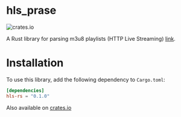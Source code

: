 # hls_prase

![crates.io](https://img.shields.io/crates/v/hls_parse?style=plastic)

A Rust library for parsing m3u8 playlists (HTTP Live Streaming) [link](https://tools.ietf.org/html/draft-pantos-http-live-streaming-19).

# Installation
To use this library, add the following dependency to `Cargo.toml`:

```toml
[dependencies]
hls-rs = "0.1.0"
```

Also available on [crates.io](https://crates.io/crates/hls-rs)
